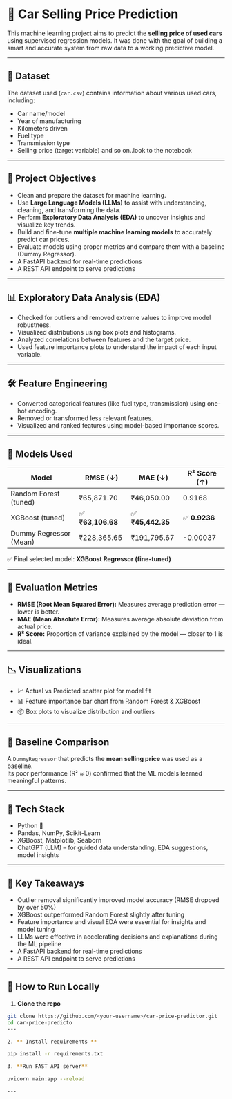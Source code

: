 # 🚗 Car Selling Price Prediction 

This machine learning project aims to predict the **selling price of used cars** using supervised regression models. It was done  with the goal of building a smart and accurate system from raw data to a working predictive model.

---

## 📁 Dataset

The dataset used (`car.csv`) contains information about various used cars, including:

- Car name/model
- Year of manufacturing
- Kilometers driven
- Fuel type
- Transmission type
- Selling price (target variable) and so on..look to the notebook

---

## 🧠 Project Objectives

- Clean and prepare the dataset for machine learning.
- Use **Large Language Models (LLMs)** to assist with understanding, cleaning, and transforming the data.
- Perform **Exploratory Data Analysis (EDA)** to uncover insights and visualize key trends.
- Build and fine-tune **multiple machine learning models** to accurately predict car prices.
- Evaluate models using proper metrics and compare them with a baseline (Dummy Regressor).
- A FastAPI backend for real-time predictions
- A REST API endpoint to serve predictions

---

## 📊 Exploratory Data Analysis (EDA)

- Checked for outliers and removed extreme values to improve model robustness.
- Visualized distributions using box plots and histograms.
- Analyzed correlations between features and the target price.
- Used feature importance plots to understand the impact of each input variable.

---

## 🛠️ Feature Engineering

- Converted categorical features (like fuel type, transmission) using one-hot encoding.
- Removed or transformed less relevant features.
- Visualized and ranked features using model-based importance scores.

---

## 🤖 Models Used

| Model                   | RMSE (↓)   | MAE (↓)    | R² Score (↑) |
|------------------------|------------|------------|--------------|
| Random Forest (tuned)  | ₹65,871.70 | ₹46,050.00 | 0.9168       |
| XGBoost (tuned)        | ✅ **₹63,106.68** | ✅ **₹45,442.35** | ✅ **0.9236**       |
| Dummy Regressor (Mean) | ₹228,365.65 | ₹191,795.67 | -0.00037     |

✅ Final selected model: **XGBoost Regressor (fine-tuned)**

---

## 🧪 Evaluation Metrics

- **RMSE (Root Mean Squared Error):** Measures average prediction error — lower is better.
- **MAE (Mean Absolute Error):** Measures average absolute deviation from actual price.
- **R² Score:** Proportion of variance explained by the model — closer to 1 is ideal.

---

## 📉 Visualizations

- 📈 Actual vs Predicted scatter plot for model fit
- 📊 Feature importance bar chart from Random Forest & XGBoost
- 📦 Box plots to visualize distribution and outliers

---

## 🧠 Baseline Comparison

A `DummyRegressor` that predicts the **mean selling price** was used as a baseline.  
Its poor performance (R² ≈ 0) confirmed that the ML models learned meaningful patterns.

---

## 🧰 Tech Stack

- Python 🐍
- Pandas, NumPy, Scikit-Learn
- XGBoost, Matplotlib, Seaborn
- ChatGPT (LLM) – for guided data understanding, EDA suggestions, model insights

---

## 📌 Key Takeaways

- Outlier removal significantly improved model accuracy (RMSE dropped by over 50%)
- XGBoost outperformed Random Forest slightly after tuning
- Feature importance and visual EDA were essential for insights and model tuning
- LLMs were effective in accelerating decisions and explanations during the ML pipeline
- A FastAPI backend for real-time predictions
- A REST API endpoint to serve predictions

---


## 🚀 How to Run Locally

1. **Clone the repo**
```bash
git clone https://github.com/<your-username>/car-price-predictor.git
cd car-price-predicto
---

2. ** Install requirements **

pip install -r requirements.txt

3. **Run FAST API server**

uvicorn main:app --reload

---

